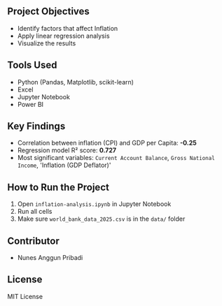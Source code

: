 
## Project Objectives

- Identify factors that affect Inflation
- Apply linear regression analysis
- Visualize the results

## Tools Used

- Python (Pandas, Matplotlib, scikit-learn)
- Excel
- Jupyter Notebook
- Power BI

## Key Findings

- Correlation between inflation (CPI) and GDP per Capita: **-0.25**
- Regression model R² score: **0.727**
- Most significant variables: `Current Account Balance`, `Gross National Income`, 'Inflation (GDP Deflator)'

## How to Run the Project

1. Open `inflation-analysis.ipynb` in Jupyter Notebook  
2. Run all cells  
3. Make sure `world_bank_data_2025.csv` is in the `data/` folder

## Contributor

- Nunes Anggun Pribadi

## License

MIT License
